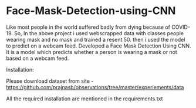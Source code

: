 # Face-Mask-Detection-using-CNN

Like most people in the world suffered badly from dying because of COVID-19. So, In the above project i used webscrapped data with classes people wearing mask and no mask and trained a resent 50. then i used the model to predict on a webcam feed. Developed a Face Mask Detection Using CNN. It is a model which predicts whether a person is wearing a mask or not based on a webcam feed. 

Installation:

Please download dataset from site - https://github.com/prajnasb/observations/tree/master/experiements/data

All the required installation are mentioned in the requirements.txt
